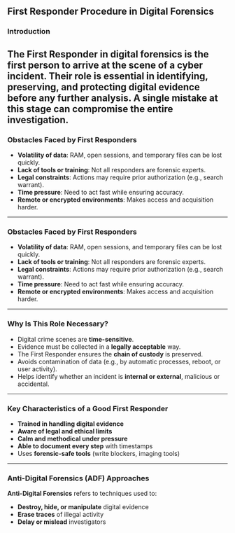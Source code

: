 ## First Responder Procedure in Digital Forensics

### Introduction
The **First Responder** in digital forensics is the first person to arrive at the scene of a cyber incident. Their role is essential in identifying, preserving, and protecting digital evidence before any further analysis. A single mistake at this stage can compromise the entire investigation.
---
### Obstacles Faced by First Responders
- **Volatility of data**: RAM, open sessions, and temporary files can be lost quickly.
- **Lack of tools or training**: Not all responders are forensic experts.
- **Legal constraints**: Actions may require prior authorization (e.g., search warrant).
- **Time pressure**: Need to act fast while ensuring accuracy.
- **Remote or encrypted environments**: Makes access and acquisition harder.
---
### Obstacles Faced by First Responders
- **Volatility of data**: RAM, open sessions, and temporary files can be lost quickly.
- **Lack of tools or training**: Not all responders are forensic experts.
- **Legal constraints**: Actions may require prior authorization (e.g., search warrant).
- **Time pressure**: Need to act fast while ensuring accuracy.
- **Remote or encrypted environments**: Makes access and acquisition harder.
---
### Why Is This Role Necessary?
- Digital crime scenes are **time-sensitive**.
- Evidence must be collected in a **legally acceptable** way.
- The First Responder ensures the **chain of custody** is preserved.
- Avoids contamination of data (e.g., by automatic processes, reboot, or user activity).
- Helps identify whether an incident is **internal or external**, malicious or accidental.
---
### Key Characteristics of a Good First Responder
- **Trained in handling digital evidence**
- **Aware of legal and ethical limits**
- **Calm and methodical under pressure**
- **Able to document every step** with timestamps
- Uses **forensic-safe tools** (write blockers, imaging tools)
---

### Anti-Digital Forensics (ADF) Approaches
**Anti-Digital Forensics** refers to techniques used to:
- **Destroy, hide, or manipulate** digital evidence
- **Erase traces** of illegal activity
- **Delay or mislead** investigators